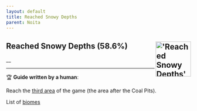 ```yaml
---
layout: default
title: Reached Snowy Depths
parent: Noita
---
```


## Reached Snowy Depths (58.6%) <img align="right" src="https://cdn.cloudflare.steamstatic.com/steamcommunity/public/images/apps/881100/84d2845edbfe01a27b855f235023d7ea5f3e770a.jpg" alt="'Reached Snowy Depths' achievement icon" width="96" height="96">

__

---

:trophy: **Guide written by a human**:

Reach the [third area](https://noita.wiki.com/wiki/Snowy_Depths) of the game (the area after the Coal Pits). 

List of [biomes](https://noita.wiki.gg/wiki/Biomes)

